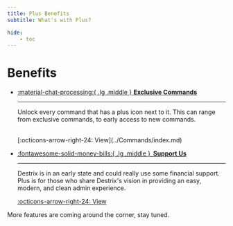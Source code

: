 ```yaml
---
title: Plus Benefits
subtitle: What's with Plus?

hide:
    - toc
---
```


# Benefits

<div class="grid cards" markdown>

-   [:material-chat-processing:{ .lg .middle } __Exclusive Commands__](../Commands/index.md)

    ---

    Unlock every command that has a plus icon next to it. This can range from exclusive commands, to early access to new commands.
    
    <br>
    [:octicons-arrow-right-24: View](../Commands/index.md)

-   [:fontawesome-solid-money-bills:{ .lg .middle }&thinsp; __Support Us__](?plus)

    ---

    Destrix is in an early state and could really use some financial support. Plus is for those who share Destrix's vision in providing an easy, modern, and clean admin experience.

    [:octicons-arrow-right-24: View](?plus)
</div>

More features are coming around the corner, stay tuned.

<!-- [Plus](#){ .md-button .md-button--primary .md-button-plus } -->